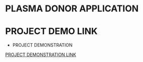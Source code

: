 # PLASMA DONOR APPLICATION
# PROJECT DEMO LINK

- PROJECT DEMONSTRATION

[PROJECT DEMONSTRATION LINK](https://drive.google.com/file/d/1wEYrjae2KYSYFUpaiqU5BYQLXziQM_nY/view?usp=drivesdk)
